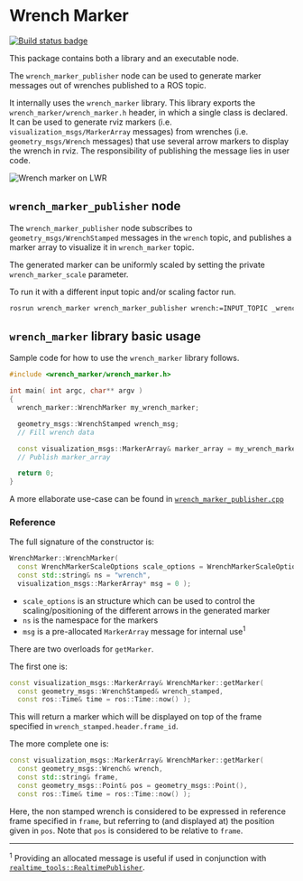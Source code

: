 # Wrench Marker

[![Build status badge](https://travis-ci.org/tecnalia-medical-robotics/wrench_marker.svg?branch=indigo-devel)](https://travis-ci.org/tecnalia-medical-robotics/wrench_marker)

This package contains both a library and an executable node.

The `wrench_marker_publisher` node can be used to generate marker messages out of wrenches published to a ROS topic.

It internally uses the `wrench_marker` library.
This library exports the `wrench_marker/wrench_marker.h` header, in which a single class is declared.
It can be used to generate rviz markers (i.e. `visualization_msgs/MarkerArray` messages) from wrenches (i.e. `geometry_msgs/Wrench` messages) that use several arrow markers to display the wrench in rviz.
The responsibility of publishing the message lies in user code.

![Wrench marker on LWR](http://i.imgur.com/9a1wh65.png)

## `wrench_marker_publisher` node

The `wrench_marker_publisher` node subscribes to `geometry_msgs/WrenchStamped` messages in the `wrench` topic, and publishes a marker array to visualize it in `wrench_marker` topic.

The generated marker can be uniformly scaled by setting the private `wrench_marker_scale` parameter.

To run it with a different input topic and/or scaling factor run.

```bash
rosrun wrench_marker wrench_marker_publisher wrench:=INPUT_TOPIC _wrench_marker_scale:=SCALING_FACTOR
```

## `wrench_marker` library basic usage

Sample code for how to use the `wrench_marker` library follows.

```c++
#include <wrench_marker/wrench_marker.h>

int main( int argc, char** argv )
{
  wrench_marker::WrenchMarker my_wrench_marker;

  geometry_msgs::WrenchStamped wrench_msg;
  // Fill wrench data

  const visualization_msgs::MarkerArray& marker_array = my_wrench_marker.getMarker( wrench_msg );
  // Publish marker_array

  return 0;
}
```

A more ellaborate use-case can be found in [`wrench_marker_publisher.cpp`](src/wrench_marker_publisher.cpp)

### Reference

The full signature of the constructor is:

```c++
WrenchMarker::WrenchMarker(
  const WrenchMarkerScaleOptions scale_options = WrenchMarkerScaleOptions();
  const std::string& ns = "wrench",
  visualization_msgs::MarkerArray* msg = 0 );
```

- `scale_options` is an structure which can be used to control the scaling/positioning of the different arrows in the generated marker
- `ns` is the namespace for the markers
- `msg` is a pre-allocated `MarkerArray` message for internal use<sup>1</sup>

There are two overloads for `getMarker`.

The first one is:

```c++
const visualization_msgs::MarkerArray& WrenchMarker::getMarker(
  const geometry_msgs::WrenchStamped& wrench_stamped,
  const ros::Time& time = ros::Time::now() );
```

This will return a marker which will be displayed on top of the frame specified in `wrench_stamped.header.frame_id`.

The more complete one is:

```c++
const visualization_msgs::MarkerArray& WrenchMarker::getMarker(
  const geometry_msgs::Wrench& wrench,
  const std::string& frame,
  const geometry_msgs::Point& pos = geometry_msgs::Point(),
  const ros::Time& time = ros::Time::now() );
```

Here, the non stamped wrench is considered to be expressed in reference frame specified in `frame`, but referring to (and displayed at) the position given in `pos`.
Note that `pos` is considered to be relative to `frame`.

---

<sup>1</sup> Providing an allocated message is useful if used in conjunction with [`realtime_tools::RealtimePublisher`](https://github.com/ros-controls/realtime_tools).
